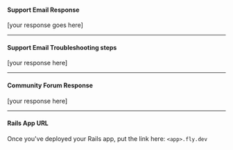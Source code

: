#### Support Email Response

[your response goes here]

---

#### Support Email Troubleshooting steps

[your response here]

---

#### Community Forum Response

[your response here]

---

#### Rails App URL

Once you've deployed your Rails app, put the link here: `<app>.fly.dev`
